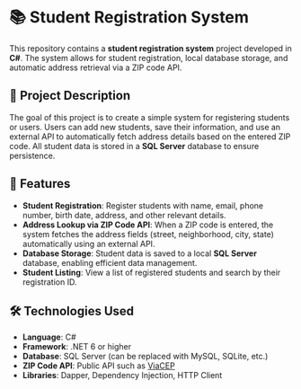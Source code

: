 # 📚 Student Registration System

This repository contains a **student registration system** project developed in **C#**. The system allows for student registration, local database storage, and automatic address retrieval via a ZIP code API.

## 📝 Project Description

The goal of this project is to create a simple system for registering students or users. Users can add new students, save their information, and use an external API to automatically fetch address details based on the entered ZIP code. All student data is stored in a **SQL Server** database to ensure persistence.

## 🚀 Features

- **Student Registration**: Register students with name, email, phone number, birth date, address, and other relevant details.
- **Address Lookup via ZIP Code API**: When a ZIP code is entered, the system fetches the address fields (street, neighborhood, city, state) automatically using an external API.
- **Database Storage**: Student data is saved to a local **SQL Server** database, enabling efficient data management.
- **Student Listing**: View a list of registered students and search by their registration ID.

## 🛠️ Technologies Used

- **Language**: C#
- **Framework**: .NET 6 or higher
- **Database**: SQL Server (can be replaced with MySQL, SQLite, etc.)
- **ZIP Code API**: Public API such as [ViaCEP](https://viacep.com.br/)
- **Libraries**: Dapper, Dependency Injection, HTTP Client

